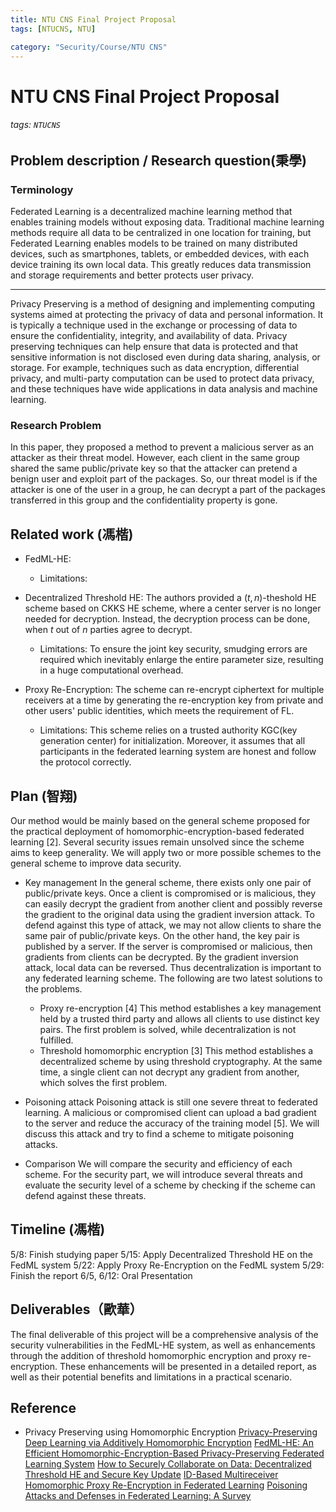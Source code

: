 ```yaml
---
title: NTU CNS Final Project Proposal
tags: [NTUCNS, NTU]

category: "Security/Course/NTU CNS"
---
```


# NTU CNS Final Project Proposal
<!-- more -->
###### tags: `NTUCNS`

## Problem description / Research question(秉學)

### Terminology
Federated Learning is a decentralized machine learning method that enables training models without exposing data. Traditional machine learning methods require all data to be centralized in one location for training, but Federated Learning enables models to be trained on many distributed devices, such as smartphones, tablets, or embedded devices, with each device training its own local data. This greatly reduces data transmission and storage requirements and better protects user privacy.

---
Privacy Preserving is a method of designing and implementing computing systems aimed at protecting the privacy of data and personal information. It is typically a technique used in the exchange or processing of data to ensure the confidentiality, integrity, and availability of data.
Privacy preserving techniques can help ensure that data is protected and that sensitive information is not disclosed even during data sharing, analysis, or storage. For example, techniques such as data encryption, differential privacy, and multi-party computation can be used to protect data privacy, and these techniques have wide applications in data analysis and machine learning.


### Research Problem
In this paper, they proposed a method to prevent a malicious server as an attacker as their threat model. However, each client in the same group shared the same public/private key so that the attacker can pretend a benign user and exploit part of the packages.
So, our threat model is if the attacker is one of the user in a group, he can decrypt a part of the packages transferred in this group and the confidentiality property is gone.

## Related work (馮楷)
- FedML-HE:
    - Limitations:
      
- Decentralized Threshold HE:
The authors provided a $(t,n)$-theshold HE scheme based on CKKS HE scheme, where a center server is no longer needed for decryption. Instead, the decryption process can be done, when $t$ out of $n$ parties agree to decrypt.
    - Limitations:
    To ensure the joint key security, smudging errors are required which inevitably enlarge the entire parameter size, resulting in a huge computational overhead.
- Proxy Re-Encryption:
The scheme can re-encrypt ciphertext for multiple receivers at a time by generating the re-encryption key from private and other users' public identities, which meets the requirement of FL.
    - Limitations:
    This scheme relies on a trusted authority KGC(key generation center) for initialization. Moreover, it assumes that all participants in the federated learning system are honest and follow the protocol correctly. 

## Plan (智翔)
Our method would be mainly based on the general scheme proposed for the practical deployment of homomorphic-encryption-based federated learning [2]. Several security issues remain unsolved since the scheme aims to keep generality. We will apply two or more possible schemes to the general scheme to improve data security.

- Key management
In the general scheme, there exists only one pair of public/private keys. Once a client is compromised or is malicious, they can easily decrypt the gradient from another client and possibly reverse the gradient to the original data using the gradient inversion attack. To defend against this type of attack, we may not allow clients to share the same pair of public/private keys.
On the other hand, the key pair is published by a server. If the server is compromised or malicious, then gradients from clients can be decrypted. By the gradient inversion attack, local data can be reversed. Thus decentralization is important to any federated learning scheme.
The following are two latest solutions to the problems.
    - Proxy re-encryption [4]
    This method establishes a key management held by a trusted third party and allows all clients to use distinct key pairs. The first problem is solved, while decentralization is not fulfilled.
    - Threshold homomorphic encryption [3]
    This method establishes a decentralized scheme by using threshold cryptography. At the same time, a single client can not decrypt any gradient from another, which solves the first problem.

- Poisoning attack
Poisoning attack is still one severe threat to federated learning. A malicious or compromised client can upload a bad gradient to the server and reduce the accuracy of the training model [5]. We will discuss this attack and try to find a scheme to mitigate poisoning attacks.

- Comparison
We will compare the security and efficiency of each scheme. For the security part, we will introduce several threats and evaluate the security level of a scheme by checking if the scheme can defend against these threats.

## Timeline (馮楷)
5/8: Finish studying paper
5/15: Apply Decentralized Threshold HE on the FedML system
5/22: Apply Proxy Re-Encryption on the FedML system
5/29: Finish the report
6/5, 6/12: Oral Presentation

## Deliverables（歐華）
The final deliverable of this project will be a comprehensive analysis of the security vulnerabilities in the FedML-HE system, as well as enhancements through the addition of threshold homomorphic encryption and proxy re-encryption. These enhancements will be presented in a detailed report, as well as their potential benefits and limitations in a practical scenario. 


## Reference
* Privacy Preserving using Homomorphic Encryption
[Privacy-Preserving Deep Learning via Additively Homomorphic Encryption](https://eprint.iacr.org/2017/715.pdf)
[FedML-HE: An Efficient Homomorphic-Encryption-Based Privacy-Preserving Federated Learning System](https://paperswithcode.com/paper/fedml-he-an-efficient-homomorphic-encryption)
[How to Securely Collaborate on Data: Decentralized Threshold HE and Secure Key Update](https://ieeexplore.ieee.org/stamp/stamp.jsp?tp=&arnumber=9223642&tag=1)
[ID-Based Multireceiver Homomorphic Proxy Re-Encryption in Federated Learning](https://dl.acm.org/doi/pdf/10.1145/3540199)
[Poisoning Attacks and Defenses in Federated Learning: A Survey](https://arxiv.org/pdf/2301.05795.pdf)